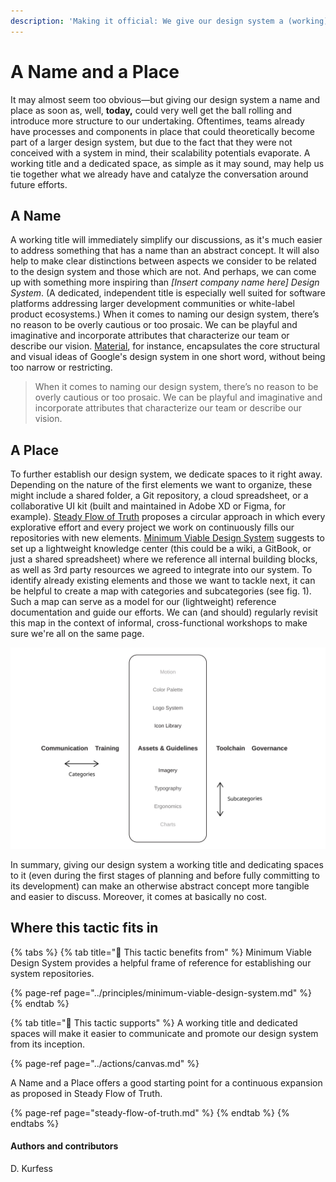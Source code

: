 ```yaml
---
description: 'Making it official: We give our design system a (working) title and a hub.'
---
```


# A Name and a Place

It may almost seem too obvious—but giving our design system a name and place as soon as, well, **today,** could very well get the ball rolling and introduce more structure to our undertaking. Oftentimes, teams already have processes and components in place that could theoretically become part of a larger design system, but due to the fact that they were not conceived with a system in mind, their scalability potentials evaporate. A working title and a dedicated space, as simple as it may sound, may help us tie together what we already have and catalyze the conversation around future efforts.

## A Name

A working title will immediately simplify our discussions, as it's much easier to address something that has a name than an abstract concept. It will also help to make clear distinctions between aspects we consider to be related to the design system and those which are not. And perhaps, we can come up with something  more inspiring than _\[Insert company name here\] Design System_. \(A dedicated, independent title is especially well suited for software platforms addressing larger development communities or white-label product ecosystems.\) When it comes to naming our design system, there’s no reason to be overly cautious or too prosaic. We can be playful and imaginative and incorporate attributes that characterize our team or describe our vision. [Material](https://material.io/), for instance, encapsulates the core structural and visual ideas of Google's design system in one short word, without being too narrow or restricting.

> When it comes to naming our design system, there’s no reason to be overly cautious or too prosaic. We can be playful and imaginative and incorporate attributes that characterize our team or describe our vision.

## A Place

To further establish our design system, we dedicate spaces to it right away. Depending on the nature of the first elements we want to organize, these might include a shared folder, a Git repository, a cloud spreadsheet, or a collaborative UI kit \(built and maintained in Adobe XD or Figma, for example\). [Steady Flow of Truth](steady-flow-of-truth.md) proposes a circular approach in which every explorative effort and every project we work on continuously fills our repositories with new elements. [Minimum Viable Design System](../principles/minimum-viable-design-system.md) suggests to set up a lightweight knowledge center \(this could be a wiki, a GitBook, or just a shared spreadsheet\) where we reference all internal building blocks, as well as 3rd party resources we agreed to integrate into our system. To identify already existing elements and those we want to tackle next, it can be helpful to create a map with categories and subcategories \(see fig. 1\). Such a map can serve as a model for our \(lightweight\) reference documentation and guide our efforts. We can \(and should\) regularly revisit this map in the context of informal, cross-functional workshops to make sure we're all on the same page.

![Fig. 1: The elements of a design system](../../.gitbook/assets/fig_elements.svg)

In summary, giving our design system a working title and dedicating spaces to it \(even during the first stages of planning and before fully committing to its development\) can make an otherwise abstract concept more tangible and easier to discuss. Moreover, it comes at basically no cost.

## Where this tactic fits in

{% tabs %}
{% tab title="🙏  This tactic benefits from" %}
Minimum Viable Design System provides a helpful frame of reference for establishing our system repositories.

{% page-ref page="../principles/minimum-viable-design-system.md" %}
{% endtab %}

{% tab title="💪  This tactic supports" %}
A working title and dedicated spaces will make it easier to communicate and promote our design system from its inception.

{% page-ref page="../actions/canvas.md" %}

A Name and a Place offers a good starting point for a continuous expansion as proposed in Steady Flow of Truth. 

{% page-ref page="steady-flow-of-truth.md" %}
{% endtab %}
{% endtabs %}

#### Authors and contributors

D. Kurfess

